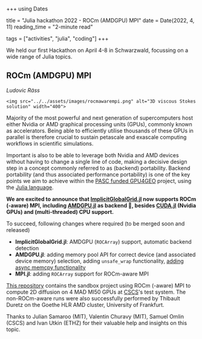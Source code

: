 +++
using Dates

title = "Julia hackathon 2022 - ROCm (AMDGPU) MPI"
date = Date(2022, 4, 11)
reading_time = "2-minute read"

tags = ["activities", "julia", "coding"]
+++

We held our first Hackathon on April 4-8 in Schwarzwald, focussing on a wide range of Julia topics.

## ROCm (AMDGPU) MPI
*Ludovic Räss*

~~~
<img src="../../assets/images/rocmawarempi.png" alt="3D viscous Stokes solution" width="400">
~~~

Majority of the most powerful and next generation of supercomputers host either Nvidia or AMD graphical processing units (GPUs), commonly known as accelerators. Being able to efficiently utilise thousands of these GPUs in parallel is therefore crucial to sustain petascale and exascale computing workflows in scientific simulations.

Important is also to be able to leverage both Nvidia and AMD devices without having to change a single line of code, making a decisive design step in a concept commonly referred to as (backend) portability. Backend portability (and thus associated performance portability) is one of the key points we aim to achieve within the [PASC funded GPU4GEO](https://www.pasc-ch.org/projects/2021-2024/gpu4geo/) project, using the [Julia language](https://julialang.org).

**We are excited to announce that [ImplicitGlobalGrid.jl](https://github.com/eth-cscs/ImplicitGlobalGrid.jl) now supports ROCm (-aware) MPI, including [AMDGPU.jl](https://github.com/JuliaGPU/AMDGPU.jl) as backend 🚀, besides [CUDA.jl](https://github.com/JuliaGPU/CUDA.jl) (Nvidia GPUs) and (multi-threaded) CPU support.**

To succeed, following changes where required  (to be merged soon and released)
- **ImplicitGlobalGrid.jl**: AMDGPU (`ROCArray`) support, automatic backend detection
- **AMDGPU.jl**: adding memory pool API for correct device (and associated device memory) selection, adding `unsafe_wrap` functionality, [adding async memcpy functionality](https://github.com/JuliaGPU/AMDGPU.jl/pull/220/commits/ee8f4b6e1fc3b34b9a09540626508226e6363249)
- **MPI.jl**: adding `ROCArray` support for ROCm-aware MPI

[This repository](https://github.com/luraess/ROCm-MPI/blob/main/README.md) contains the sandbox project using ROCm (-aware) MPI to compute 2D diffusion on 4 MAD MI50 GPUs at [CSCS](https://www.cscs.ch)'s test system. The non-ROCm-aware runs were also successfully performed by Thibault Duretz on the Goethe HLR AMD cluster, University of Frankfurt.

Thanks to Julian Samaroo (MIT), Valentin Churavy (MIT), Samuel Omlin (CSCS) and Ivan Utkin (ETHZ) for their valuable help and insights on this topic. 
